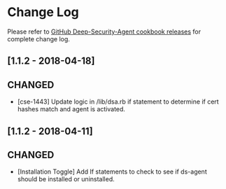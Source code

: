 # Change Log

Please refer to [GitHub Deep-Security-Agent cookbook releases](https://github.com/deep-security/chef/releases) for complete change log.

## [1.1.2 - 2018-04-18]

## CHANGED

- [cse-1443] Update logic in /lib/dsa.rb if statement to determine if
cert hashes match and agent is activated.

## [1.1.2 - 2018-04-11]

## CHANGED

- [Installation Toggle] Add If statements to check to see if ds-agent should be installed or uninstalled.
